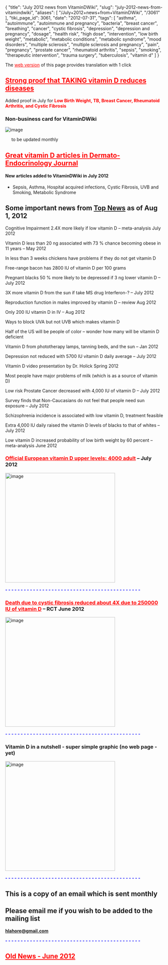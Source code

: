 {
    "title": "July 2012 news from VitaminDWiki",
    "slug": "july-2012-news-from-vitamindwiki",
    "aliases": [
        "/July+2012+news+from+VitaminDWiki",
        "/3061"
    ],
    "tiki_page_id": 3061,
    "date": "2012-07-31",
    "tags": [
        "asthma",
        "autoimmune",
        "autoimmune and pregnancy",
        "bacteria",
        "breast cancer",
        "breathing",
        "cancer",
        "cystic fibrosis",
        "depression",
        "depression and pregnancy",
        "dosage",
        "health risk",
        "high dose",
        "intervention",
        "low birth weight",
        "metabolic",
        "metabolic conditions",
        "metabolic syndrome",
        "mood disorders",
        "multiple sclerosis",
        "multiple sclerosis and pregnancy",
        "pain",
        "pregnancy",
        "prostate cancer",
        "rheumatoid arthritis",
        "sepsis",
        "smoking",
        "therapeutic intervention",
        "trauma surgery",
        "tuberculosis",
        "vitamin d"
    ]
}


The <a href="/posts/web-version" style="color: red; text-decoration: underline;" title="This link has an unknown page_id: 3061">web version</a> of this page provides translation with 1 click

## <a href="/posts/strong-proof-that-taking-vitamin-d-reduces-diseases" style="color: red; text-decoration: underline;" title="This link has an unknown page_id: 1336">Strong proof that TAKING vitamin D reduces diseases</a>

Added proof in July for **<span style="color:#F00;">Low Birth Weight, TB, Breast Cancer, Rheumatoid Arthritis, and Cystic Fibrosis</span>** 

### Non-business card for VitaminDWiki

<img src="https://d378j1rmrlek7x.cloudfront.net/attachments/jpeg/bcardjuly.jpg" alt="image">

&nbsp; &nbsp; &nbsp;to be updated monthly

## <a href="/posts/great-vitamin-d-articles-in-dermato-endocrinology-journal" style="color: red; text-decoration: underline;" title="This link has an unknown page_id: 2930">Great vitamin D articles in Dermato-Endocrinology Journal</a>

#### New articles added to VitaminDWiki in July 2012

* Sepsis, Asthma, Hospital acquired infections, Cystic Fibrosis, UVB and Smoking, Metabolic Syndrome

## Some important news from [Top News](https://www.VitaminDWiki.com/tiki-browse_categories.php?parentId=98%2098&sort_mode=created_desc) as of Aug 1, 2012

Cognitive Impairment 2.4X more likely if low vitamin D – meta-analysis July 2012

Vitamin D less than 20 ng associated with 73 % chance becoming obese in 11 years – May 2012

In less than 3 weeks chickens have problems if they do not get vitamin D

Free-range bacon has 2800 IU of vitamin D per 100 grams

Pregnant blacks 50 % more likely to be depressed if 3 ng lower vitamin D – July 2012

3X more vitamin D from the sun if take MS drug Interferon-? – July 2012

Reproduction function in males improved by vitamin D – review Aug 2012

Only 200 IU vitamin D in IV – Aug 2012

Ways to block UVA but not UVB which makes vitamin D

Half of the US will be people of color – wonder how many will be vitamin D deficient

Vitamin D from phototherapy lamps, tanning beds, and the sun – Jan 2012

Depression not reduced with 5700 IU vitamin D daily average – July 2012

Vitamin D video presentation by Dr. Holick Spring 2012

Most people have major problems of milk (which is as a source of vitamin D)

Low risk Prostate Cancer decreased with 4,000 IU of vitamin D – July 2012

Survey finds that Non-Caucasians do not feel that people need sun exposure – July 2012

Schizophrenia incidence is associated with low vitamin D, treatment feasible

Extra 4,000 IU daily raised the vitamin D levels of blacks to that of whites – July 2012

Low vitamin D increased probability of low birth weight by 60 percent – meta-analysis June 2012

### <a href="/posts/official-european-vitamin-d-upper-levels-4000-adult" style="color: red; text-decoration: underline;" title="This link has an unknown page_id: 3057">Official European vitamin D upper levels: 4000 adult</a> – July 2012

<img src="/attachments/d3.mock.jpg" alt="image" width="350">

 **<span style="color:#00F;">- - - - - - - - - - - - - - - - - - - - - - - - - - - - - - - - - - - - - - - - - - - -</span>** 

### <a href="/posts/death-due-to-cystic-fibrosis-reduced-about-4x-due-to-250000-iu-of-vitamin-d" style="color: red; text-decoration: underline;" title="This link has an unknown page_id: 3055">Death due to cystic fibrosis reduced about 4X due to 250000 IU of vitamin D</a> – RCT June 2012

<img src="https://d378j1rmrlek7x.cloudfront.net/attachments/jpeg/cf-pilot-study.jpg" alt="image" width="350">

 **<span style="color:#00F;">- - - - - - - - - - - - - - - - - - - - - - - - - - - - - - - - - - - - - - - - - - - -</span>** 

### Vitamin D in a nutshell - super simple graphic (no web page - yet)

<img src="/attachments/d3.mock.jpg" alt="image" width="350">

 **<span style="color:#00F;">- - - - - - - - - - - - - - - - - - - - - - - - - - - - - - - - - - - - - - - - - - - -</span>** 

## This is a copy of an email which is sent monthly

## Please email me if you wish to be added to the mailing list

 **<span style="color:#F00;">hlahore@gmail.com</span>** 

 **<span style="color:#00F;">- - - - - - - - - - - - - - - - - - - - - - - - - - - - - - - - - - - - - - - - - - - -</span>** 

## <a href="/posts/old-news" style="color: red; text-decoration: underline;" title="This link has an unknown page_id: 2786">Old News - June 2012</a>